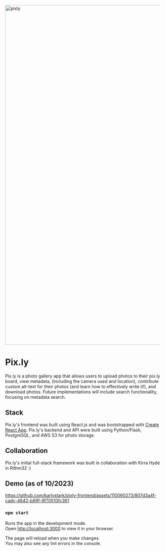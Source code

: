 <img width="1096" alt="pixly" src="https://github.com/karlystark/pixly-frontend/assets/110060273/d3e91641-3fb8-4fb1-8fe7-db65f0e6837f"> 

# Pix.ly

Pix.ly is a photo gallery app that allows users to upload photos to their pix.ly board, view metadata, (including the camera used and location), contribute custom alt-text for their photos (and learn how to effectively write it!), and download photos. Future implementations will include search functionality, focusing on metadata search. 

## Stack
Pix.ly's frontend was built using React.js and was bootstrapped with [Create React App](https://github.com/facebook/create-react-app).
Pix.ly's backend and API were built using Python/Flask, PostgreSQL, and AWS S3 for photo storage.

## Collaboration
Pix.ly's initial full-stack framework was built in collaboration with Kirra Hyde in Rithm32 :) 

## Demo (as of 10/2023)



https://github.com/karlystark/pixly-frontend/assets/110060273/807d3a4f-cadc-4642-b89f-9f70510fc361




### `npm start`

Runs the app in the development mode.\
Open [http://localhost:3000](http://localhost:3000) to view it in your browser.

The page will reload when you make changes.\
You may also see any lint errors in the console.



